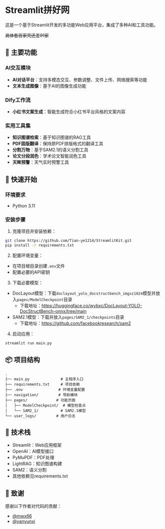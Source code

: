# Streamlit拼好网

这是一个基于Streamlit开发的多功能Web应用平台，集成了多种AI和工具功能。

~~具体套百家壳还差91家~~

## 🌟 主要功能

### AI交互模块
- **AI对话平台**：支持多模态交互、参数调整、文件上传、网络搜索等功能
- **文本生成图像**：基于AI的图像生成功能

### Dify工作流
- **小红书文案生成**：智能生成符合小红书平台风格的文案内容

### 实用工具集
- **知识图谱检索**：基于知识图谱的RAG工具
- **PDF固版翻译**：保持原PDF排版格式的翻译工具
- **分割万物**：基于SAM2.1的语义分割工具
- **论文分段润色**：学术论文智能润色工具
- **天眸预警**：天气实时预警工具

## 🚀 快速开始

### 环境要求
- Python 3.11

### 安装步骤

1. 克隆项目并安装依赖：
```bash
git clone https://github.com/Tian-ye1214/StreamlitKit.git
pip install -r requirements.txt
```

2. 配置环境变量：
- 在项目根目录创建`.env`文件
- 配置必要的API密钥

3. 下载必要模型：
- DocLayout模型：下载`doclayout_yolo_docstructbench_imgsz1024`模型并放入`pages/ModelCheckpoint`目录
  - 下载地址：https://huggingface.co/wybxc/DocLayout-YOLO-DocStructBench-onnx/tree/main
- SAM2.1模型：下载并放入`pages/SAM2_1/checkpoints`目录
  - 下载地址：https://github.com/facebookresearch/sam2

4. 启动应用：
```bash
streamlit run main.py
```

## 📦 项目结构
```
.
├── main.py              # 主程序入口
├── requirements.txt     # 项目依赖
├── .env                # 环境变量配置
├── navigation/         # 导航模块
├── pages/             # 功能页面
│   ├── ModelCheckpoint/  # 模型检查点
│   └── SAM2_1/          # SAM2.1模型
└── user_logs/         # 用户日志
```

## 🔧 技术栈
- Streamlit：Web应用框架
- OpenAI：AI模型接口
- PyMuPDF：PDF处理
- LightRAG：知识图谱构建
- SAM2：语义分割
- 其他依赖见requirements.txt

## 🙏 致谢
感谢以下作者对代码的贡献：
- [@mwx66](https://github.com/mwx66)
- [@yanyunxi](https://github.com/yanyunxi)

